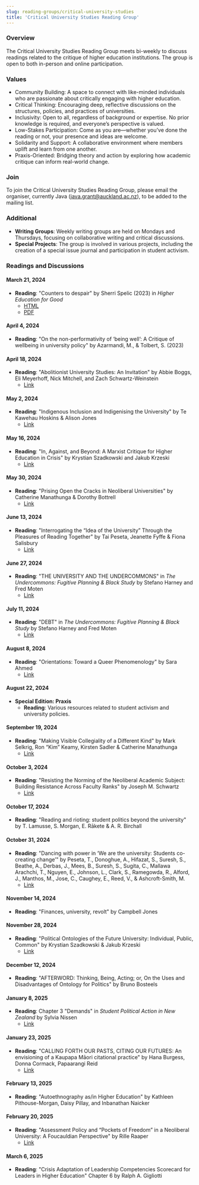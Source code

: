 ```yaml
---
slug: reading-groups/critical-university-studies
title: 'Critical University Studies Reading Group'
---
```


### Overview
The Critical University Studies Reading Group meets bi-weekly to discuss readings related to the critique of higher education institutions. The group is open to both in-person and online participation.

### Values
- Community Building: A space to connect with like-minded individuals who are passionate about critically engaging with higher education.
- Critical Thinking: Encouraging deep, reflective discussions on the structures, policies, and practices of universities.
- Inclusivity: Open to all, regardless of background or expertise. No prior knowledge is required, and everyone’s perspective is valued.
- Low-Stakes Participation: Come as you are—whether you’ve done the reading or not, your presence and ideas are welcome.
- Solidarity and Support: A collaborative environment where members uplift and learn from one another.
- Praxis-Oriented: Bridging theory and action by exploring how academic critique can inform real-world change.

### Join
To join the Critical University Studies Reading Group, please email the organiser, currently Java ([java.grant@auckland.ac.nz](mailto:java.grant@auckland.ac.nz)), to be added to the mailing list.
 
### Additional
- **Writing Groups**: Weekly writing groups are held on Mondays and Thursdays, focusing on collaborative writing and critical discussions.
- **Special Projects**: The group is involved in various projects, including the creation of a special issue journal and participation in student activism.

### Readings and Discussions

#### March 21, 2024
- **Reading**: "Counters to despair" by Sherri Spelic (2023) in *Higher Education for Good*
  - [HTML](https://books.openbookpublishers.com/10.11647/obp.0363/ch2.xhtml)
  - [PDF](https://books.openbookpublishers.com/10.11647/obp.0363.02.pdf)

#### April 4, 2024
- **Reading**: "On the non-performativity of ‘being well’: A Critique of wellbeing in university policy" by Azarmandi, M., & Tolbert, S. (2023)

#### April 18, 2024
- **Reading**: "Abolitionist University Studies: An Invitation" by Abbie Boggs, Eli Meyerhoff, Nick Mitchell, and Zach Schwartz-Weinstein
  - [Link](https://viewpointmag.com/2022/01/19/abolitionist-university-studies-an-invitation/)

#### May 2, 2024
- **Reading**: "Indigenous Inclusion and Indigenising the University" by Te Kawehau Hoskins & Alison Jones
  - [Link](https://link.springer.com/article/10.1007/s40841-022-00264-1)

#### May 16, 2024
- **Reading**: "In, Against, and Beyond: A Marxist Critique for Higher Education in Crisis" by Krystian Szadkowski and Jakub Krzeski
  - [Link](https://www-tandfonline-com.ezproxy.auckland.ac.nz/doi/pdf/10.1080/02691728.2019.1638465)

#### May 30, 2024
- **Reading**: "Prising Open the Cracks in Neoliberal Universities" by Catherine Manathunga & Dorothy Bottrell
  - [Link](https://link-springer-com.ezproxy.auckland.ac.nz/book/10.1007/978-3-319-95834-7)

#### June 13, 2024
- **Reading**: "Interrogating the “Idea of the University” Through the Pleasures of Reading Together" by Tai Peseta, Jeanette Fyffe & Fiona Salisbury
  - [Link](https://link-springer-com.ezproxy.auckland.ac.nz/chapter/10.1007/978-3-319-95834-7_10)

#### June 27, 2024
- **Reading**: "THE UNIVERSITY AND THE UNDERCOMMONS" in *The Undercommons: Fugitive Planning & Black Study* by Stefano Harney and Fred Moten
  - [Link](https://www.minorcompositions.info/wp-content/uploads/2013/04/undercommons-web.pdf)

#### July 11, 2024
- **Reading**: "DEBT" in *The Undercommons: Fugitive Planning & Black Study* by Stefano Harney and Fred Moten
  - [Link](https://www.minorcompositions.info/wp-content/uploads/2013/04/undercommons-web.pdf)

#### August 8, 2024
- **Reading**: "Orientations: Toward a Queer Phenomenology" by Sara Ahmed
  - [Link](https://static1.squarespace.com/static/58ad660603596eec00ce71a3/t/58bec800b8a79b7c599de24a/1488898050432/Orientations+Toward+a+Queer+Phenomenology.pdf)

#### August 22, 2024
- **Special Edition: Praxis**
  - **Reading**: Various resources related to student activism and university policies.

#### September 19, 2024
- **Reading**: "Making Visible Collegiality of a Different Kind" by Mark Selkrig, Ron “Kim” Keamy, Kirsten Sadler & Catherine Manathunga
  - [Link](https://link.springer.com/chapter/10.1007/978-3-319-95834-7_12)

#### October 3, 2024
- **Reading**: "Resisting the Norming of the Neoliberal Academic Subject: Building Resistance Across Faculty Ranks" by Joseph M. Schwartz
  - [Link](https://link.springer.com/chapter/10.1007/978-3-319-95834-7_4)

#### October 17, 2024
- **Reading**: "Reading and rioting: student politics beyond the university" by T. Lamusse, S. Morgan, E. Rākete & A. R. Birchall

#### October 31, 2024
- **Reading**: "Dancing with power in ‘We are the university: Students co-creating change’" by Peseta, T., Donoghue, A., Hifazat, S., Suresh, S., Beathe, A., Derbas, J., Mees, B., Suresh, S., Sugita, C., Mallawa Arachchi, T., Nguyen, E., Johnson, L., Clark, S., Ramegowda, R., Alford, J., Manthos, M., Jose, C., Caughey, E., Reed, V., & Ashcroft-Smith, M.
  - [Link](https://ro.uow.edu.au/cgi/viewcontent.cgi?article=2532&context=jutlp)

#### November 14, 2024
- **Reading**: "Finances, university, revolt" by Campbell Jones

#### November 28, 2024
- **Reading**: "Political Ontologies of the Future University: Individual, Public, Common" by Krystian Szadkowski & Jakub Krzeski
  - [Link](https://www.ingentaconnect.com/content/plg/ptihe/2019/00000001/00000003/art00003)

#### December 12, 2024
- **Reading**: "AFTERWORD: Thinking, Being, Acting; or, On the Uses and Disadvantages of Ontology for Politics" by Bruno Bosteels

#### January 8, 2025
- **Reading**: Chapter 3 "Demands" in *Student Political Action in New Zealand* by Sylvia Nissen
  - [Link](https://bwbtextscollection-bwb-co-nz.ap1.proxy.openathens.net/collection-books/9781988533919/demands)

#### January 23, 2025
- **Reading**: "CALLING FORTH OUR PASTS, CITING OUR FUTURES: An envisioning of a Kaupapa Māori citational practice" by Hana Burgess, Donna Cormack, Papaarangi Reid
  - [Link](https://journal.mai.ac.nz/system/files/MAI%20Jrnl%202021_V10_I1_Burgess_FINAL.pdf)

#### February 13, 2025
- **Reading**: "Autoethnography as/in Higher Education" by Kathleen Pithouse-Morgan, Daisy Pillay, and Inbanathan Naicker

#### February 20, 2025
- **Reading**: "Assessment Policy and “Pockets of Freedom” in a Neoliberal University: A Foucauldian Perspective" by Rille Raaper
  - [Link](https://link.springer.com/chapter/10.1007/978-3-319-95834-7_8)

#### March 6, 2025
- **Reading**: "Crisis Adaptation of Leadership Competencies Scorecard for Leaders in Higher Education" Chapter 6 by Ralph A. Gigliotti